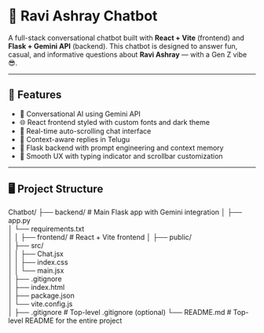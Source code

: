 # 💬 Ravi Ashray Chatbot

A full-stack conversational chatbot built with **React + Vite** (frontend) and **Flask + Gemini API** (backend). This chatbot is designed to answer fun, casual, and informative questions about **Ravi Ashray** — with a Gen Z vibe 😎.

---

## 🚀 Features

- 🤖 Conversational AI using Gemini API
- 🌐 React frontend styled with custom fonts and dark theme
- 🔄 Real-time auto-scrolling chat interface
- 🧠 Context-aware replies in Telugu 
- 🎯 Flask backend with prompt engineering and context memory
- 💅 Smooth UX with typing indicator and scrollbar customization

---

## 🖥️ Project Structure

Chatbot/
├── backend/                     # Main Flask app with Gemini integration
│   ├── app.py                   
│   └── requirements.txt         
│
│
├── frontend/                    # React + Vite frontend
│   ├── public/                  
│   ├── src/                    
│   │   ├── Chat.jsx           
│   │   ├── index.css            
│   │   └── main.jsx             
│   ├── .gitignore               
│   ├── index.html               
│   ├── package.json             
│   └── vite.config.js            
│
├── .gitignore                   # Top-level .gitignore (optional)
└── README.md                    # Top-level README for the entire project


